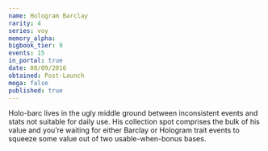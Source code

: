 ```yaml
---
name: Hologram Barclay
rarity: 4
series: voy
memory_alpha:
bigbook_tier: 9
events: 15
in_portal: true
date: 08/09/2016
obtained: Post-Launch
mega: false
published: true
---
```


Holo-barc lives in the ugly middle ground between inconsistent events and stats not suitable for daily use. His collection spot comprises the bulk of his value and you’re waiting for either Barclay or Hologram trait events to squeeze some value out of two usable-when-bonus bases.
